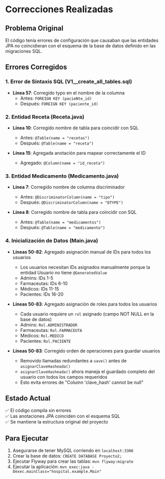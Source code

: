 # Correcciones Realizadas

## Problema Original
El código tenía errores de configuración que causaban que las entidades JPA no coincidieran con el esquema de la base de datos definido en las migraciones SQL.

## Errores Corregidos

### 1. Error de Sintaxis SQL (V1__create_all_tables.sql)
- **Línea 57**: Corregido typo en el nombre de la columna
  - Antes: `FOREIGN KEY (pacieNte_id)`
  - Después: `FOREIGN KEY (paciente_id)`

### 2. Entidad Receta (Receta.java)
- **Línea 10**: Corregido nombre de tabla para coincidir con SQL
  - Antes: `@Table(name = "recetas")`
  - Después: `@Table(name = "receta")`
  
- **Línea 15**: Agregada anotación para mapear correctamente el ID
  - Agregado: `@Column(name = "id_receta")`

### 3. Entidad Medicamento (Medicamento.java)
- **Línea 7**: Corregido nombre de columna discriminador
  - Antes: `@DiscriminatorColumn(name = "tipo")`
  - Después: `@DiscriminatorColumn(name = "DTYPE")`
  
- **Línea 8**: Corregido nombre de tabla para coincidir con SQL
  - Antes: `@Table(name = "medicamentos")`
  - Después: `@Table(name = "medicamento")`

### 4. Inicialización de Datos (Main.java)
- **Líneas 50-82**: Agregado asignación manual de IDs para todos los usuarios
  - Los usuarios necesitan IDs asignados manualmente porque la entidad Usuario no tiene `@GeneratedValue`
  - Admins: IDs 1-5
  - Farmaceutas: IDs 6-10
  - Médicos: IDs 11-15
  - Pacientes: IDs 16-20

- **Líneas 50-83**: Agregado asignación de roles para todos los usuarios
  - Cada usuario requiere un `rol` asignado (campo NOT NULL en la base de datos)
  - Admins: `Rol.ADMINISTRADOR`
  - Farmaceutas: `Rol.FARMACEUTA`
  - Médicos: `Rol.MEDICO`
  - Pacientes: `Rol.PACIENTE`

- **Líneas 50-83**: Corregido orden de operaciones para guardar usuarios
  - Removido llamadas redundantes a `save()` antes de `asignarClaveHasheada()`
  - `asignarClaveHasheada()` ahora maneja el guardado completo del usuario con todos los campos requeridos
  - Esto evita errores de "Column 'clave_hash' cannot be null"

## Estado Actual
✅ El código compila sin errores  
✅ Las anotaciones JPA coinciden con el esquema SQL  
✅ Se mantiene la estructura original del proyecto

## Para Ejecutar
1. Asegurarse de tener MySQL corriendo en `localhost:3306`
2. Crear la base de datos: `CREATE DATABASE Proyecto2;`
3. Ejecutar Flyway para crear las tablas: `mvn flyway:migrate`
4. Ejecutar la aplicación: `mvn exec:java -Dexec.mainClass="hospital.example.Main"`
